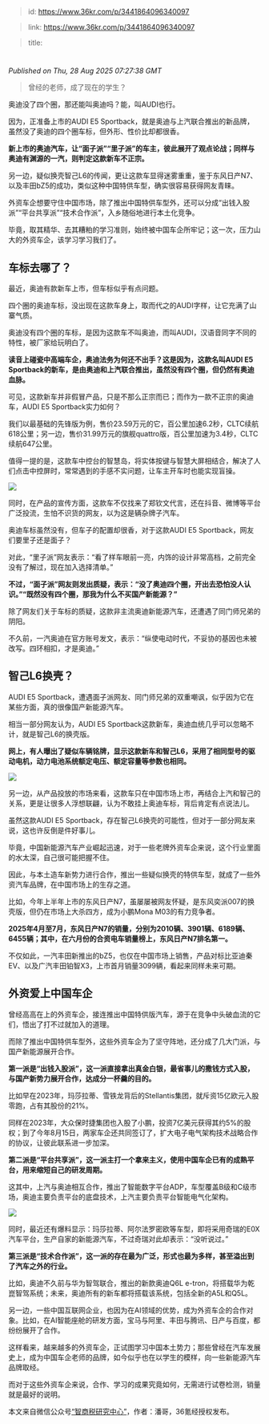 > id: https://www.36kr.com/p/3441864096340097

> link: https://www.36kr.com/p/3441864096340097

> title: 

# 
_Published on Thu, 28 Aug 2025 07:27:38 GMT_

> 曾经的老师，成了现在的学生？

奥迪没了四个圈，那还能叫奥迪吗？能，叫AUDI也行。

因为，正准备上市的AUDI E5 Sportback，就是奥迪与上汽联合推出的新品牌，虽然没了奥迪的四个圈车标，但外形、性价比却都很香。

**新上市的奥迪汽车，让“面子派”“里子派”的车主，彼此展开了观点论战；同样与奥迪有渊源的一汽，则判定这款新车不正宗。**

另一边，疑似换壳智己L6的传闻，更让这款车显得迷雾重重，鉴于东风日产N7、以及丰田bZ5的成功，类似这种中国特供车型，确实很容易获得网友青睐。

外资车企想要守住中国市场，除了推出中国特供车型外，还可以分成“出钱入股派”“平台共享派”“技术合作派”，入乡随俗地进行本土化竞争。

毕竟，取其精华、去其糟粕的学习准则，始终被中国车企所牢记；这一次，压力山大的外资车企，该学习学习我们了。

**车标去哪了？**
----------

最近，奥迪有款新车上市，但车标似乎有点问题。

四个圈的奥迪车标，没出现在这款车身上，取而代之的AUDI字样，让它充满了山寨气质。

奥迪没有四个圈的车标，是因为这款车不叫奥迪，而叫AUDI，汉语音同字不同的特性，被厂家给玩明白了。

**读音上碰瓷中高端车企，奥迪法务为何还不出手？这是因为，这款名叫AUDI E5 Sportback的新车，是由奥迪和上汽联合推出，虽然没有四个圈，但仍然有奥迪血脉。**

可见，这款新车并非假冒产品，只是不那么正宗而已；而作为一款不正宗的奥迪车，AUDI E5 Sportback实力如何？

我们以最基础的先锋版为例，售价23.59万元的它，百公里加速6.2秒，CLTC续航618公里；另一边，售价31.99万元的旗舰quattro版，百公里加速为3.4秒，CLTC续航647公里。

值得一提的是，这款车中控台的智慧岛，将实体按键与智慧大屏相结合，解决了人们点击中控屏时，常常遇到的手感不实问题，让车主开车时也能实现盲操。

![](https://img.36krcdn.com/hsossms/20250828/v2_68021ece786048dca2c7cc680b0b0b0b@5647823_oswg240784oswg1080oswg1439_img_000?x-oss-process=image/format,jpg/interlace,1)

同时，在产品的宣传方面，这款车不仅找来了郑钦文代言，还在抖音、微博等平台广泛投流，生怕不识货的网友，以为这是辆杂牌子汽车。

奥迪车标虽然没有，但车子的配置却很香，对于这款AUDI E5 Sportback，网友们要里子还是面子？

对此，“里子派”网友表示：“看了样车眼前一亮，内饰的设计非常高档，之前完全没有了解过，现在加入选择清单。”

**不过，“面子派”网友则发出质疑，表示：“没了奥迪四个圈，开出去恐怕没人认识。”“既然没有四个圈，那我为什么不买国产新能源？”**

除了网友们关于车标的质疑，这款非主流奥迪新能源汽车，还遭遇了同门师兄弟的阴阳。

不久前，一汽奥迪在官方账号发文，表示：“纵使电动时代，不妥协的基因也未被改写。四环相扣，才是奥迪。”

**智己L6换壳？**
-----------

AUDI E5 Sportback，遭遇面子派网友、同门师兄弟的双重嘲讽，似乎因为它在某些方面，真的很像国产新能源汽车。

相当一部分网友认为，AUDI E5 Sportback这款新车，奥迪血统几乎可以忽略不计，就是智己L6的换壳版。

**网上，有人曝出了疑似车辆铭牌，显示这款新车和智己L6，采用了相同型号的驱动电机，动力电池系统额定电压、额定容量等参数也相同。**

![](https://img.36krcdn.com/hsossms/20250828/v2_8625c50ecac94e82af173c9a3dc6267f@5647823_oswg131398oswg1080oswg1245_img_000?x-oss-process=image/format,jpg/interlace,1)

另一边，从产品投放的市场来看，这款车只在中国市场上市，再结合上汽和智己的关系，更是让很多人浮想联翩，认为不敢挂上奥迪车标，背后肯定有点说法儿。

虽然这款AUDI E5 Sportback，存在智己L6换壳的可能性，但对于一部分网友来说，这也许反倒是件好事儿。

毕竟，中国新能源汽车产业崛起迅速，对于一些老牌外资车企来说，这个行业里面的水太深，自己很可能把握不住。

因此，与本土造车新势力进行合作，推出一些疑似换壳的特供车型，就成了一些外资汽车品牌，在中国市场上的生存之道。

比如，今年上半年上市的东风日产N7，虽屡屡被网友怀疑，是东风奕派007的换壳版，但仍在市场上大杀四方，成为小鹏Mona M03的有力竞争者。

**2025年4月至7月，东风日产N7的销量，分别为2010辆、3901辆、6189辆、6455辆；其中，在六月份的合资电车销量榜上，东风日产N7排名第一。**

不仅如此，一汽丰田新推出的bZ5，也仅在中国市场上销售，产品对标比亚迪秦EV、以及广汽丰田铂智X3，上市首月销量3099辆，看起来同样未来可期。

**外资爱上中国车企**
------------

曾经高高在上的外资车企，接连推出中国特供版汽车，源于在竞争中头破血流的它们，悟出了打不过就加入的道理。

而除了推出中国特供车型外，这些外资车企为了坚守阵地，还分成了几大门派，与国产新能源展开合作。

**第一派是“出钱入股派”，这一派直接拿出真金白银，最省事儿的撒钱方式入股，与国产新势力展开合作，达成分一杯羹的目的。**

比如早在2023年，玛莎拉蒂、雪铁龙背后的Stellantis集团，就斥资15亿欧元入股零跑，占有其股份的21%。

同样在2023年，大众保时捷集团也入股了小鹏，投资7亿美元获得其约5%的股权；到了今年8月15日，两家车企还共同签订了，扩大电子电气架构技术战略合作的协议，让彼此联系进一步加深。

**第二派是“平台共享派”，这一派主打一个拿来主义，使用中国车企已有的成熟平台，用来缩短自己的研发周期。**

这其中，上汽与奥迪相互合作，推出了智能数字平台ADP，车型覆盖B级和C级市场，奥迪主要负责平台的底盘技术，上汽主要负责平台智能电气化架构。

![](https://img.36krcdn.com/hsossms/20250828/v2_b34a438154c74aa19cc675739c327abe@5647823_oswg66188oswg1024oswg715_img_000?x-oss-process=image/format,jpg/interlace,1)

同时，最近还有爆料显示：玛莎拉蒂、阿尔法罗密欧等车型，即将采用奇瑞的E0X汽车平台，生产自家的新能源汽车，不过奇瑞对此却表示：“没听说过。”

**第三派是“技术合作派”，这一派的存在最为广泛，形式也最为多样，甚至溢出到了汽车之外的行业。**

比如，奥迪不久前与华为智驾联合，推出的新款奥迪Q6L e-tron，将搭载华为乾崑智驾系统；未来，奥迪所有的新车都将搭载该系统，包括全新的A5L和Q5L。

另一边，一些中国互联网企业，也因为在AI领域的优势，成为外资车企的合作对象。比如，在AI智能座舱的研发方面，宝马与阿里、丰田与腾讯、日产与百度，都纷纷展开了合作。

这样看来，越来越多的外资车企，正试图学习中国本土势力；那些曾经在汽车发展史上，成为中国车企老师的品牌，如今似乎也在以学生的模样，向一些新能源汽车品牌取经。

而对于这些外资车企来说，合作、学习的成果究竟如何，无需进行试卷检测，销量就是最好的说明。

本文来自微信公众号[“智商税研究中心”](https://mp.weixin.qq.com/s/KmKrocR67pCY6UahBU3VoQ?click_id=34)，作者：潘哥，36氪经授权发布。
